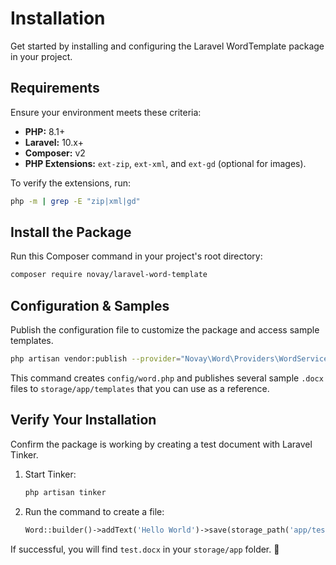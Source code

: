 # **Installation**

Get started by installing and configuring the Laravel WordTemplate package in your project.

## **Requirements**

Ensure your environment meets these criteria:

  * **PHP:** 8.1+
  * **Laravel:** 10.x+
  * **Composer:** v2
  * **PHP Extensions:** `ext-zip`, `ext-xml`, and `ext-gd` (optional for images).

To verify the extensions, run:

```bash
php -m | grep -E "zip|xml|gd"
```

## **Install the Package**

Run this Composer command in your project's root directory:

```bash
composer require novay/laravel-word-template
```

## **Configuration & Samples**

Publish the configuration file to customize the package and access sample templates.

```bash
php artisan vendor:publish --provider="Novay\Word\Providers\WordServiceProvider"
```

This command creates `config/word.php` and publishes several sample `.docx` files to `storage/app/templates` that you can use as a reference.

## **Verify Your Installation**

Confirm the package is working by creating a test document with Laravel Tinker.

1.  Start Tinker:

    ```bash
    php artisan tinker
    ```

2.  Run the command to create a file:

    ```php
    Word::builder()->addText('Hello World')->save(storage_path('app/test.docx'));
    ```

If successful, you will find `test.docx` in your `storage/app` folder. 🎉